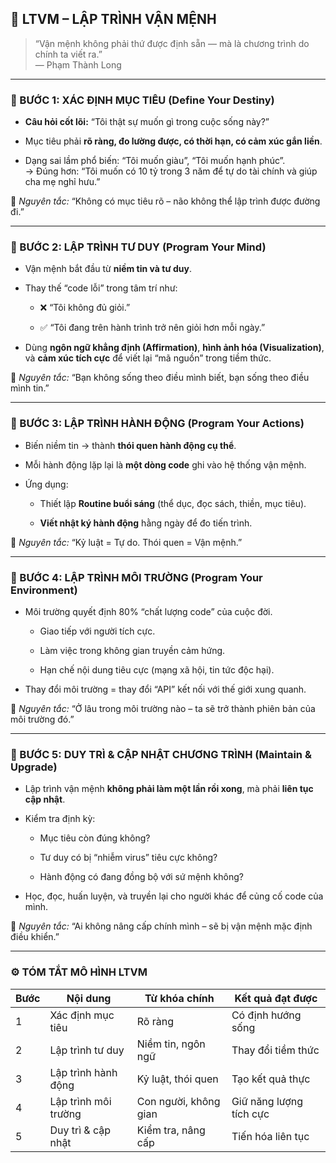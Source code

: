 🧠 LTVM – LẬP TRÌNH VẬN MỆNH
----------------------------

> “Vận mệnh không phải thứ được định sẵn — mà là chương trình do chính ta viết ra.”  
> — Phạm Thành Long

* * *

### 🔹 BƯỚC 1: XÁC ĐỊNH MỤC TIÊU (Define Your Destiny)

*   **Câu hỏi cốt lõi:** “Tôi thật sự muốn gì trong cuộc sống này?”
    
*   Mục tiêu phải **rõ ràng, đo lường được, có thời hạn, có cảm xúc gắn liền**.
    
*   Dạng sai lầm phổ biến: “Tôi muốn giàu”, “Tôi muốn hạnh phúc”.  
    → Đúng hơn: “Tôi muốn có 10 tỷ trong 3 năm để tự do tài chính và giúp cha mẹ nghỉ hưu.”
    

📌 _Nguyên tắc:_ “Không có mục tiêu rõ – não không thể lập trình được đường đi.”

* * *

### 🔹 BƯỚC 2: LẬP TRÌNH TƯ DUY (Program Your Mind)

*   Vận mệnh bắt đầu từ **niềm tin và tư duy**.
    
*   Thay thế “code lỗi” trong tâm trí như:
    
    *   ❌ “Tôi không đủ giỏi.”
        
    *   ✅ “Tôi đang trên hành trình trở nên giỏi hơn mỗi ngày.”
        
*   Dùng **ngôn ngữ khẳng định (Affirmation)**, **hình ảnh hóa (Visualization)**, và **cảm xúc tích cực** để viết lại “mã nguồn” trong tiềm thức.
    

📌 _Nguyên tắc:_ “Bạn không sống theo điều mình biết, bạn sống theo điều mình tin.”

* * *

### 🔹 BƯỚC 3: LẬP TRÌNH HÀNH ĐỘNG (Program Your Actions)

*   Biến niềm tin → thành **thói quen hành động cụ thể**.
    
*   Mỗi hành động lặp lại là **một dòng code** ghi vào hệ thống vận mệnh.
    
*   Ứng dụng:
    
    *   Thiết lập **Routine buổi sáng** (thể dục, đọc sách, thiền, mục tiêu).
        
    *   **Viết nhật ký hành động** hằng ngày để đo tiến trình.
        

📌 _Nguyên tắc:_ “Kỷ luật = Tự do. Thói quen = Vận mệnh.”

* * *

### 🔹 BƯỚC 4: LẬP TRÌNH MÔI TRƯỜNG (Program Your Environment)

*   Môi trường quyết định 80% “chất lượng code” của cuộc đời.
    
    *   Giao tiếp với người tích cực.
        
    *   Làm việc trong không gian truyền cảm hứng.
        
    *   Hạn chế nội dung tiêu cực (mạng xã hội, tin tức độc hại).
        
*   Thay đổi môi trường = thay đổi “API” kết nối với thế giới xung quanh.
    

📌 _Nguyên tắc:_ “Ở lâu trong môi trường nào – ta sẽ trở thành phiên bản của môi trường đó.”

* * *

### 🔹 BƯỚC 5: DUY TRÌ & CẬP NHẬT CHƯƠNG TRÌNH (Maintain & Upgrade)

*   Lập trình vận mệnh **không phải làm một lần rồi xong**, mà phải **liên tục cập nhật**.
    
*   Kiểm tra định kỳ:
    
    *   Mục tiêu còn đúng không?
        
    *   Tư duy có bị “nhiễm virus” tiêu cực không?
        
    *   Hành động có đang đồng bộ với sứ mệnh không?
        
*   Học, đọc, huấn luyện, và truyền lại cho người khác để củng cố code của mình.
    

📌 _Nguyên tắc:_ “Ai không nâng cấp chính mình – sẽ bị vận mệnh mặc định điều khiển.”

* * *

### ⚙️ TÓM TẮT MÔ HÌNH LTVM

| Bước | Nội dung | Từ khóa chính | Kết quả đạt được |
| --- | --- | --- | --- |
| 1 | Xác định mục tiêu | Rõ ràng | Có định hướng sống |
| 2 | Lập trình tư duy | Niềm tin, ngôn ngữ | Thay đổi tiềm thức |
| 3 | Lập trình hành động | Kỷ luật, thói quen | Tạo kết quả thực |
| 4 | Lập trình môi trường | Con người, không gian | Giữ năng lượng tích cực |
| 5 | Duy trì & cập nhật | Kiểm tra, nâng cấp | Tiến hóa liên tục |